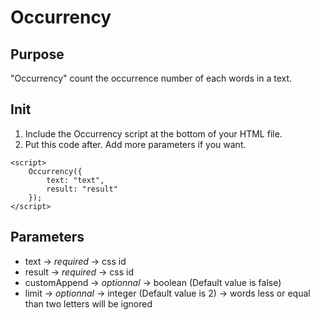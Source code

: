 Occurrency
===================

Purpose
------------
"Occurrency" count the occurrence number of each words in a text.

Init
-------
1. Include the Occurrency script at the bottom of your HTML file.
2. Put this code after. Add more parameters if you want.
```
<script>
    Occurrency({
        text: "text",
        result: "result"
    });
</script>
```


Parameters
---------
* text -> _required_ -> css id
* result -> _required_ -> css id
* customAppend -> _optionnal_ -> boolean (Default value is false)
* limit -> _optionnal_ -> integer (Default value is 2) -> words less or equal than two letters will be ignored


